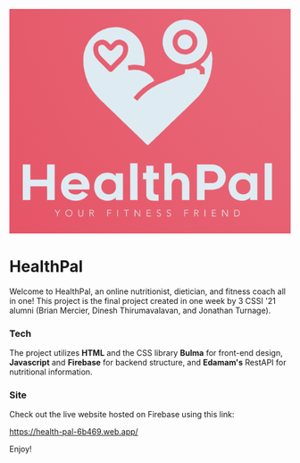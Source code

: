![HealthPal](https://github.com/Dinesh-thiruma/health-pal/blob/master/public/assets/SloganLogoAlt.png?raw=true)

# HealthPal
Welcome to HealthPal, an online nutritionist, dietician, and fitness coach all in one!
This project is the final project created in one week by 3 CSSI '21 alumni (Brian Mercier, Dinesh Thirumavalavan, and Jonathan Turnage).

### Tech
The project utilizes **HTML** and the CSS library **Bulma** for front-end design, **Javascript** and **Firebase** for backend structure, and **Edamam's** RestAPI for nutritional information.

### Site
Check out the live website hosted on Firebase using this link:

https://health-pal-6b469.web.app/

Enjoy!

